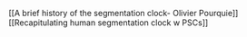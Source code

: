 [[A brief history of the segmentation clock- Olivier Pourquie]]
[[Recapitulating human segmentation clock w PSCs]]

